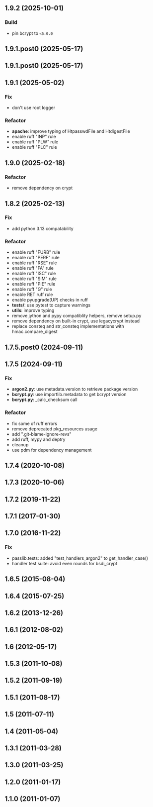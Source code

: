 ## 1.9.2 (2025-10-01)

### Build
- pin bcrypt to `<5.0.0`

## 1.9.1.post0 (2025-05-17)

## 1.9.1.post0 (2025-05-17)

## 1.9.1 (2025-05-02)

### Fix

- don't use root logger

### Refactor

- **apache**: improve typing of HtpasswdFile and HtdigestFile
- enable ruff "INP" rule
- enable ruff "PLW" rule
- enable ruff "PLC" rule

## 1.9.0 (2025-02-18)

### Refactor

- remove dependency on crypt

## 1.8.2 (2025-02-13)

### Fix
- add python 3.13 compatability

### Refactor

- enable ruff "FURB" rule
- enable ruff "PERF" rule
- enable ruff "RSE" rule
- enable ruff "FA" rule
- enable ruff "ISC" rule
- enable ruff "SIM" rule
- enable ruff "PIE" rule
- enable ruff "G" rule
- enable RET ruff rule
- enable pyupgrade(UP) checks in ruff
- **tests/**: use pytest to capture warnings
- **utils**: improve typing
- remove jython and pypy compatiblity helpers, remove setup.py
- remove dependency on built-in crypt, use legacycrypt instead
- replace consteq and str_consteq implementations with hmac.compare_digest

## 1.7.5.post0 (2024-09-11)

## 1.7.5 (2024-09-11)

### Fix

- **argon2.py**: use metadata.version to retrieve package version
- **bcrypt.py**: use importlib.metadata to get bcrypt version
- **bcrypt.py**: _calc_checksum call

### Refactor

- fix some of ruff errors
- remove deprecated pkg_resources usage
- add ".git-blame-ignore-revs"
- add ruff, mypy and deptry
- cleanup
- use pdm for dependency management

## 1.7.4 (2020-10-08)

## 1.7.3 (2020-10-06)

## 1.7.2 (2019-11-22)

## 1.7.1 (2017-01-30)

## 1.7.0 (2016-11-22)

### Fix

- passlib.tests: added "test_handlers_argon2" to get_handler_case()
- handler test suite: avoid even rounds for bsdi_crypt

## 1.6.5 (2015-08-04)

## 1.6.4 (2015-07-25)

## 1.6.2 (2013-12-26)

## 1.6.1 (2012-08-02)

## 1.6 (2012-05-17)

## 1.5.3 (2011-10-08)

## 1.5.2 (2011-09-19)

## 1.5.1 (2011-08-17)

## 1.5 (2011-07-11)

## 1.4 (2011-05-04)

## 1.3.1 (2011-03-28)

## 1.3.0 (2011-03-25)

## 1.2.0 (2011-01-17)

## 1.1.0 (2011-01-07)
